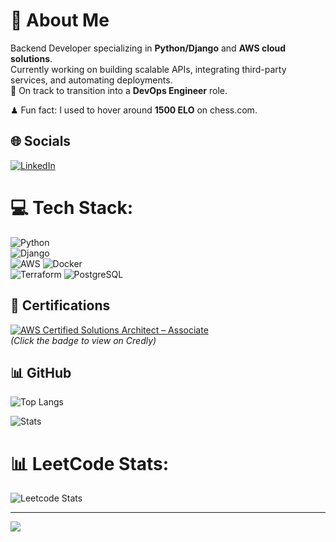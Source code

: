 # 💫 About Me
Backend Developer specializing in **Python/Django** and **AWS cloud solutions**.  
Currently working on building scalable APIs, integrating third-party services, and automating deployments.  
🚀 On track to transition into a **DevOps Engineer** role.  

♟ Fun fact: I used to hover around **1500 ELO** on chess.com.


## 🌐 Socials
[![LinkedIn](https://img.shields.io/badge/LinkedIn-%230077B5.svg?logo=linkedin&logoColor=white)](https://linkedin.com/in/amir-aini-174437171)

# 💻 Tech Stack:
![Python](https://img.shields.io/badge/Python-3776AB.svg?style=for-the-badge&logo=python&logoColor=white)  
![Django](https://img.shields.io/badge/Django-092E20.svg?style=for-the-badge&logo=django&logoColor=white)  
![AWS](https://img.shields.io/badge/AWS-FF9900.svg?style=for-the-badge&logo=amazon-aws&logoColor=white)
![Docker](https://img.shields.io/badge/Docker-2496ED.svg?style=for-the-badge&logo=docker&logoColor=white)  
![Terraform](https://img.shields.io/badge/Terraform-623CE4.svg?style=for-the-badge&logo=terraform&logoColor=white) 
![PostgreSQL](https://img.shields.io/badge/PostgreSQL-336791.svg?style=for-the-badge&logo=postgresql&logoColor=white)  

## 🏅 Certifications
[![AWS Certified Solutions Architect – Associate](https://images.credly.com/size/340x340/images/2a4e7f42-857f-4140-9b3a-36a9b1c8e8a9/image.png)](https://www.credly.com/badges/d448062e-b7b6-45f2-a2b5-34288804a743/public_url)  
_*(Click the badge to view on Credly)*_

## 📊 GitHub
![Top Langs](https://github-readme-stats-zeta-six-as36o6uadr.vercel.app/api/top-langs/?username=AmirAini&theme=city_light&hide_border=false&layout=compact&size_weight=0.5&count_weight=0.5)

![Stats](https://github-readme-stats-zeta-six-as36o6uadr.vercel.app/api?username=AmirAini&theme=city_light&hide_border=false&include_all_commits=true&count_private=true&show_icons=true)



# 📊 LeetCode Stats: 
![Leetcode Stats](https://leetcard.jacoblin.cool/AmirAini)

---
[![](https://visitcount.itsvg.in/api?id=AmirAini&icon=0&color=0)](https://visitcount.itsvg.in)

<!-- Proudly created with GPRM ( https://gprm.itsvg.in ) -->
